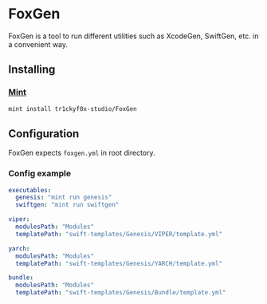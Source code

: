 FoxGen
===
FoxGen is a tool to run different utilities such as XcodeGen, SwiftGen, etc. in a convenient way.

## Installing

### [Mint](https://github.com/yonaskolb/mint)
```sh
mint install tr1ckyf0x-studio/FoxGen
```

## Configuration
FoxGen expects `foxgen.yml` in root directory.

### Config example

```yaml
executables:
  genesis: "mint run genesis"
  swiftgen: "mint run swiftgen"

viper:
  modulesPath: "Modules"
  templatePath: "swift-templates/Genesis/VIPER/template.yml"

yarch:
  modulesPath: "Modules"
  templatePath: "swift-templates/Genesis/YARCH/template.yml"

bundle:
  modulesPath: "Modules"
  templatePath: "swift-templates/Genesis/Bundle/template.yml"
```
